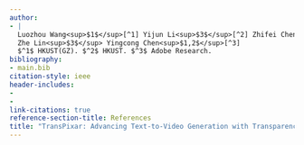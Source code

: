 ```yaml
---
author:
- |
  Luozhou Wang<sup>$1$</sup>[^1] Yijun Li<sup>$3$</sup>[^2] Zhifei Chen<sup>$1$</sup> Jui-Hsien Wang<sup>$3$</sup> Zhifei Zhang<sup>$3$</sup> He Zhang<sup>$3$</sup>   
  Zhe Lin<sup>$3$</sup> Yingcong Chen<sup>$1,2$</sup>[^3]   
  $^1$ HKUST(GZ). $^2$ HKUST. $^3$ Adobe Research.
bibliography:
- main.bib
citation-style: ieee
header-includes:
- 
- 
link-citations: true
reference-section-title: References
title: "TransPixar: Advancing Text-to-Video Generation with Transparency"
---
```





[^1]: This work was done during an internship at Adobe Research.

[^2]: Project Leader

[^3]: Corresponding author
